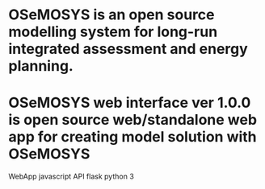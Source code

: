 # OSeMOSYS is an open source modelling system for long-run integrated assessment and energy planning.
# OSeMOSYS web interface ver 1.0.0 is open source web/standalone web app for creating model solution with OSeMOSYS
WebApp javascript
API flask python 3
